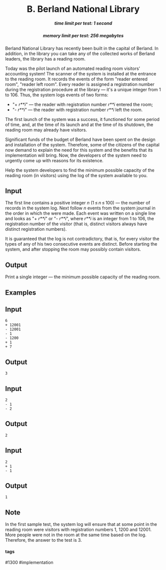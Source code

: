 <h1 style='text-align: center;'> B. Berland National Library</h1>

<h5 style='text-align: center;'>time limit per test: 1 second</h5>
<h5 style='text-align: center;'>memory limit per test: 256 megabytes</h5>

Berland National Library has recently been built in the capital of Berland. In addition, in the library you can take any of the collected works of Berland leaders, the library has a reading room.

Today was the pilot launch of an automated reading room visitors' accounting system! The scanner of the system is installed at the entrance to the reading room. It records the events of the form "reader entered room", "reader left room". Every reader is assigned a registration number during the registration procedure at the library — it's a unique integer from 1 to 106. Thus, the system logs events of two forms:

* "+ *r**i*" — the reader with registration number *r**i* entered the room;
* "- *r**i*" — the reader with registration number *r**i* left the room.

The first launch of the system was a success, it functioned for some period of time, and, at the time of its launch and at the time of its shutdown, the reading room may already have visitors.

Significant funds of the budget of Berland have been spent on the design and installation of the system. Therefore, some of the citizens of the capital now demand to explain the need for this system and the benefits that its implementation will bring. Now, the developers of the system need to urgently come up with reasons for its existence.

Help the system developers to find the minimum possible capacity of the reading room (in visitors) using the log of the system available to you.

## Input

The first line contains a positive integer *n* (1 ≤ *n* ≤ 100) — the number of records in the system log. Next follow *n* events from the system journal in the order in which the were made. Each event was written on a single line and looks as "+ *r**i*" or "- *r**i*", where *r**i* is an integer from 1 to 106, the registration number of the visitor (that is, distinct visitors always have distinct registration numbers).

It is guaranteed that the log is not contradictory, that is, for every visitor the types of any of his two consecutive events are distinct. Before starting the system, and after stopping the room may possibly contain visitors.

## Output

Print a single integer — the minimum possible capacity of the reading room.

## Examples

## Input


```
6  
+ 12001  
- 12001  
- 1  
- 1200  
+ 1  
+ 7  

```
## Output


```
3
```
## Input


```
2  
- 1  
- 2  

```
## Output


```
2
```
## Input


```
2  
+ 1  
- 1  

```
## Output


```
1
```
## Note

In the first sample test, the system log will ensure that at some point in the reading room were visitors with registration numbers 1, 1200 and 12001. More people were not in the room at the same time based on the log. Therefore, the answer to the test is 3.



#### tags 

#1300 #implementation 